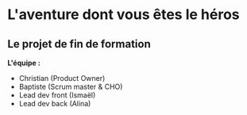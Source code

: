 # L'aventure dont vous êtes le héros

## Le projet de fin de formation

**L'équipe :**

- Christian (Product Owner)
- Baptiste (Scrum master & CHO)
- Lead dev front (Ismaël)
- Lead dev back (Alina)
